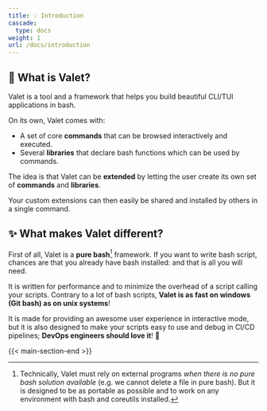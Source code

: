```yaml
---
title: 💡 Introduction
cascade:
  type: docs
weight: 1
url: /docs/introduction
---
```


## 🤔 What is Valet?

Valet is a tool and a framework that helps you build beautiful CLI/TUI applications in bash.

On its own, Valet comes with:

- A set of core **commands** that can be browsed interactively and executed.
- Several **libraries** that declare bash functions which can be used by commands.

The idea is that Valet can be **extended** by letting the user create its own set of **commands** and **libraries**.

Your custom extensions can then easily be shared and installed by others in a single command.

## ✨ What makes Valet different?

First of all, Valet is a **pure bash**[^1] framework. If you want to write bash script, chances are that you already have bash installed: and that is all you will need.

It is written for performance and to minimize the overhead of a script calling your scripts. Contrary to a lot of bash scripts, **Valet is as fast on windows (Git bash) as on unix systems**!

It is made for providing an awesome user experience in interactive mode, but it is also designed to make your scripts easy to use and debug in CI/CD pipelines; **DevOps engineers should love it**! 💖

[^1]: Technically, Valet must rely on external programs _when there is no pure bash solution available_ (e.g. we cannot delete a file in pure bash). But it is designed to be as portable as possible and to work on any environment with bash and coreutils installed.

{{< main-section-end >}}
